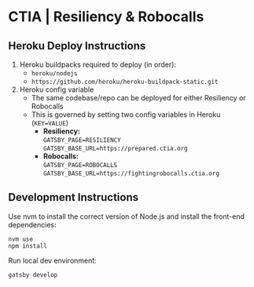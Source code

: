 # CTIA | Resiliency & Robocalls

## Heroku Deploy Instructions

1. Heroku buildpacks required to deploy (in order):
   - `heroku/nodejs`
   - `https://github.com/heroku/heroku-buildpack-static.git`
2. Heroku config variable
   - The same codebase/repo can be deployed for either Resiliency or Robocalls
   - This is governed by setting two config variables in Heroku (`KEY=VALUE`)
     - **Resiliency:**
       <br/>`GATSBY_PAGE=RESILIENCY`
       <br/>`GATSBY_BASE_URL=https://prepared.ctia.org`
     - **Robocalls:**
       <br />`GATSBY_PAGE=ROBOCALLS`
       <br />`GATSBY_BASE_URL=https://fightingrobocalls.ctia.org`

## Development Instructions

Use nvm to install the correct version of Node.js and install the front-end dependencies:

```
nvm use
npm install
```

Run local dev environment:

```
gatsby develop
```
